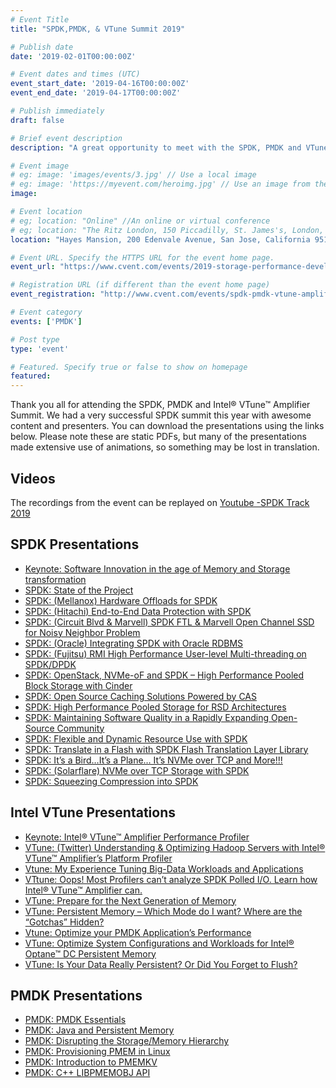 ```yaml
---
# Event Title
title: "SPDK,PMDK, & VTune Summit 2019"

# Publish date
date: '2019-02-01T00:00:00Z'

# Event dates and times (UTC)
event_start_date: '2019-04-16T00:00:00Z'
event_end_date: '2019-04-17T00:00:00Z'

# Publish immediately
draft: false

# Brief event description
description: "A great opportunity to meet with the SPDK, PMDK and VTune™ Amplifier user communities and listen to a new series of talks from early adopters and long term users."

# Event image
# eg: image: 'images/events/3.jpg' // Use a local image
# eg: image: 'https://myevent.com/heroimg.jpg' // Use an image from the event website
image:

# Event location
# eg; location: "Online" //An online or virtual conference
# eg; location: "The Ritz London, 150 Piccadilly, St. James's, London, W1J 9BR, UK" // A physical address
location: "Hayes Mansion, 200 Edenvale Avenue, San Jose, California 95136, USA"

# Event URL. Specify the HTTPS URL for the event home page.
event_url: "https://www.cvent.com/events/2019-storage-performance-development-kit-spdk-/event-summary-4f36b7becbf2436a8aa31844a4c1fe1e.aspx"

# Registration URL (if different than the event home page)
event_registration: "http://www.cvent.com/events/spdk-pmdk-vtune-amplifier-us-summit/registration-4f36b7becbf2436a8aa31844a4c1fe1e.aspx"

# Event category
events: ['PMDK']

# Post type
type: 'event'

# Featured. Specify true or false to show on homepage
featured:
---
```


Thank you all for attending the SPDK, PMDK and Intel® VTune™ Amplifier Summit. We had a very successful SPDK summit this year with awesome content and presenters. You can download the presentations using the links below. Please note these are static PDFs, but many of the presentations made extensive use of animations, so something may be lost in translation.

## Videos
The recordings from the event can be replayed on [Youtube -SPDK Track 2019](https://www.youtube.com/playlist?list=PL4eJZ5XvN_LTDcMXE3VBSZSH06DhEyRby)


## SPDK Presentations
- [Keynote: Software Innovation in the age of Memory and Storage transformation](https://ci.spdk.io/download/events/2019-summit/7+Keynote+Software+innovation+in+the+age+of+memory+and+storage+transformation+-+Jennifer+Huffstetler.pdf)
- [SPDK: State of the Project](https://ci.spdk.io/download/events/2019-summit/35+SPDK+State+of+the+Project+-+Jim+Harris.pdf)
- [SPDK: (Mellanox) Hardware Offloads for SPDK](https://ci.spdk.io/download/events/2019-summit/10+SPDK+-+\(Mellanox\)+Hardware+offloads+for+SPDK.pdf)
- [SPDK: (Hitachi) End-to-End Data Protection with SPDK](https://ci.spdk.io/download/events/2019-summit/13+SPDK+-+\(Hitachi\)+End-to-End+Data+Protection+with+SPDK.pdf)
- [SPDK: (Circuit Blvd & Marvell) SPDK FTL & Marvell Open Channel SSD for Noisy Neighbor Problem](https://ci.spdk.io/download/events/2019-summit/25+SPDK+-+\(CircuitBlvd-Marvell\)+SPDK+FTL+and+Marvell+OCSSD+for+Noisy+Neighbor+Problem.pdf)
- [SPDK: (Oracle) Integrating SPDK with Oracle RDBMS](https://ci.spdk.io/download/events/2019-summit/19+SPDK+-+\(Oracle\)+Integrating+SPDK+with+Oracle+RDBMS.pdf)
- [SPDK: (Fujitsu) RMI High Performance User-level Multi-threading on SPDK/DPDK](https://ci.spdk.io/download/events/2019-summit/28+SPDK+-+\(Fujitsu\)+RMI+High+performance+user-level+multi-threading+on+SPDK-DPDK.pdf)
- [SPDK: OpenStack, NVMe-oF and SPDK – High Performance Pooled Block Storage with Cinder](https://ci.spdk.io/download/events/2019-summit/29+SPDK+-+OpenStack%2C+NVMe-over-Fabrics+and+SPDK+%E2%80%93+High+Performance+Pooled+Block+Storage+with+Cinder.pdf)
- [SPDK: Open Source Caching Solutions Powered by CAS](https://ci.spdk.io/download/events/2019-summit/11+SPDK+-+Open+Source+Caching+Solutions+Powered+by+CAS.pdf)
- [SPDK: High Performance Pooled Storage for RSD Architectures](https://ci.spdk.io/download/events/2019-summit/High+Performance+Pooled+Storage+for+RSD+Architectures.pdf)
- [SPDK: Maintaining Software Quality in a Rapidly Expanding Open-Source Community](https://ci.spdk.io/download/events/2019-summit/2+SPDK+-+SPDK+Software+Quality.pdf)
- [SPDK: Flexible and Dynamic Resource Use with SPDK](https://ci.spdk.io/download/events/2019-summit/4+SPDK+-+Flexible+and+Dynamic+Resource+Use+with+SPDK.pdf)
- [SPDK: Translate in a Flash with SPDK Flash Translation Layer Library](https://ci.spdk.io/download/events/2019-summit/14+SPDK+-+Translate+in+a+flash+with+SPDK+Flash+Translation+Layer+library.pdf)
- [SPDK: It’s a Bird…It’s a Plane… It’s NVMe over TCP and More!!!](https://ci.spdk.io/download/events/2019-summit/24+SPDK+-+It's+a+Bird+It's+a+Plane+It's+NVMe+over+TCP+and+more.pdf)
- [SPDK: (Solarflare) NVMe over TCP Storage with SPDK](https://ci.spdk.io/download/events/2019-summit/(Solareflare)+NVMe+over+TCP+Storage+with+SPDK.pdf)
- [SPDK: Squeezing Compression into SPDK](https://ci.spdk.io/download/events/2019-summit/32+SPDK+-+Squeezing+Compression+into+SPDK.pdf)

## Intel VTune Presentations
- [Keynote: Intel® VTune™ Amplifier Performance Profiler](https://ci.spdk.io/download/events/2019-summit/9+Keynote+VTune+-+Sri+Doddapaneni.pdf)
- [VTune: (Twitter) Understanding & Optimizing Hadoop Servers with Intel® VTune™ Amplifier’s Platform Profiler](https://ci.spdk.io/download/events/2019-summit/31+VTune+-+\(Twitter\)+Pachyzoom+for+VTune+Summit.pdf)
- [Vtune: My Experience Tuning Big-Data Workloads and Applications](https://ci.spdk.io/download/events/2019-summit/23+VTune+-+Experience+tuning+big+data+workloads+and+applications+-+Milind+Damle.pdf)
- [VTtune: Oops! Most Profilers can’t analyze SPDK Polled I/O. Learn how Intel® VTune™ Amplifier can.](https://ci.spdk.io/download/events/2019-summit/30+VTune+-+Performance+characterization+of+SPDK+using+Intel%C2%AE++VTune%E2%84%A2+Amplifier+-+Abhinav+Singh.pdf)
- [VTune: Prepare for the Next Generation of Memory](https://ci.spdk.io/download/events/2019-summit/3+VTune+-+Prepare+for+the+next+generation+of+memory+-+Kevin+OLeary.pdf)
- [VTune: Persistent Memory – Which Mode do I want? Where are the “Gotchas” Hidden?](https://ci.spdk.io/download/events/2019-summit/17+20+VTune+-+Persistent+Memory+-+which+mode+do+I+want+Where+are+the+gotchas+hidden+-+Sudha+Udanapalli+Thiagarajan.pdf)
- [Vtune: Optimize your PMDK Application’s Performance](https://ci.spdk.io/download/events/2019-summit/26+VTune+-+Optimize+your+PMDK+application%E2%80%99s+performance+-+Dmitry+Ryabtsev%2C+Sergey+Vinogradov.pdf)
- [VTune: Optimize System Configurations and Workloads for Intel® Optane™ DC Persistent Memory](https://ci.spdk.io/download/events/2019-summit/34+VTune+-+Optimize+system+configurations+and+workloads+for+Intel%C2%AE+Optane%E2%84%A2+DC+persistent+memory+by+Singh+and+Yaffe.pdf)
- [VTune: Is Your Data Really Persistent? Or Did You Forget to Flush?](https://ci.spdk.io/download/events/2019-summit/5+VTune+-+Is+your+data+really+persistent+Or+did+you+forget+to+flush+-+Kevin+OLeary.pdf)

## PMDK Presentations
- [PMDK: PMDK Essentials](https://ci.spdk.io/download/events/2019-summit/1+PMDK+-+Andy_and_Pawel_Essentials.pdf)
- [PMDK: Java and Persistent Memory](https://ci.spdk.io/download/events/2019-summit/6+PMDK+-+Java_and_PersistentMemory.pdf)
- [PMDK: Disrupting the Storage/Memory Hierarchy](https://ci.spdk.io/download/events/2019-summit/8+PMDK+Disrupting+the+Storage-Memory+Hierarchy+-+Ken+Gibson.pdf)
- [PMDK: Provisioning PMEM in Linux](https://ci.spdk.io/download/events/2019-summit/12+PMDK+-+Steve+Scargall+-+Intel+-+Provisioning+PMEM+in+Linux.pdf)
- [PMDK: Introduction to PMEMKV](https://ci.spdk.io/download/events/2019-summit/15+PMDK+-+RobDickinson-intro-to-pmemkv.pdf)
- [PMDK: C++ LIBPMEMOBJ API](https://ci.spdk.io/download/events/2019-summit/21+PMDK+-+C%2B%2B+libpmemobj-cpp-API.pdf)
